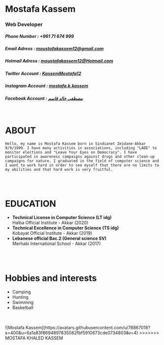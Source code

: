 # Mostafa Kassem
### Web Developer
##### Phone Number      : +961 71 674 999
##### Email Adress      : moustafakassem12@gmail.com
##### Hotmail Adress    : moustafakassem12@Hotmail.com
##### Twitter Account   : [KassemMostafa12](https://twitter.com/KassemMostafa12?s=08)
##### Instagram Account : [mostafa.k.kassem](https://www.instagram.com/mostafa.k.kassem/)
##### Facebook Account  : [مصطفى خالد قاسم](https://www.facebook.com/profile.php?id=100009962492007)
<br />

# ABOUT 
```
Hello, my name is Mostafa Kassem born in Sindianet Zeidane-Akkar 9/9/1999. I have many activities in associations, including "LADE" to monitor elections and "Leave Your Eyes on Democracy". I have participated in awareness campaigns against drugs and other clean-up campaigns for nature. I graduated in the field of computer science and I want to work hard in order to see myself that there are no limits to my abilities and that hard work is very fruitful.
```
<br/>

<br/>

# EDUCATION

- **Technical License in Computer Science (LT idg)**<br>
 Halba Official Institute - Akkar (2020)
 - **Technical Excellence in Computer Science (TS idg)**<br>
 Kobayat Official Institute - Akkar (2019)
- **Lebanese official Bac.2 (General science SV)** <br> 
 Merhabi International School - Akkar (2017)

<br/>

</br>

# Hobbies and interests
- Camping
- Hunting
- Swimming
- Basketball
</br>
</br>
![Mostafa Kassem](https://avatars.githubusercontent.com/u/78867018?s=400&u=6a1a83f8694897835082fbf5910673cde0734803&v=4)
>>>>>>> MOSTAFA KHALED KASSEM
